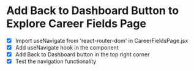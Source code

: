 # Add Back to Dashboard Button to Explore Career Fields Page

- [x] Import useNavigate from 'react-router-dom' in CareerFieldsPage.jsx
- [x] Add useNavigate hook in the component
- [x] Add Back to Dashboard button in the top right corner
- [x] Test the navigation functionality
